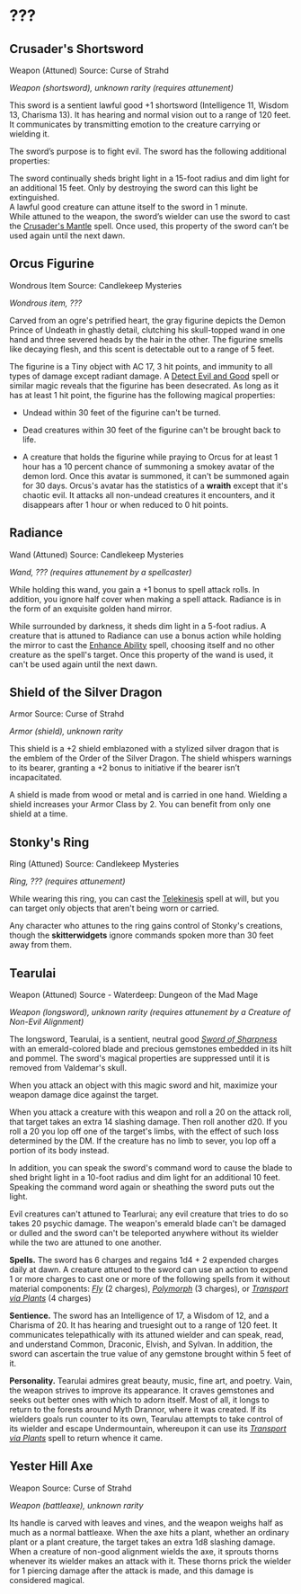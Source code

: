 # ???
## Crusader's Shortsword
Weapon (Attuned)
Source: Curse of Strahd

*Weapon (shortsword), unknown rarity (requires attunement)*

This sword is a sentient lawful good +1 shortsword (Intelligence 11, Wisdom 13, Charisma 13). It has hearing and normal vision out to a range of 120 feet. It communicates by transmitting emotion to the creature carrying or wielding it.

The sword’s purpose is to fight evil. The sword has the following additional properties:

The sword continually sheds bright light in a 15-foot radius and dim light for an additional 15 feet. Only by destroying the sword can this light be extinguished.  
A lawful good creature can attune itself to the sword in 1 minute.  
While attuned to the weapon, the sword’s wielder can use the sword to cast the [Crusader's Mantle](http://dnd5e.wikidot.com/spell:crusaders-mantle) spell. Once used, this property of the sword can’t be used again until the next dawn.

## Orcus Figurine
Wondrous Item
Source: Candlekeep Mysteries

*Wondrous item, ???*

Carved from an ogre's petrified heart, the gray figurine depicts the Demon Prince of Undeath in ghastly detail, clutching his skull-topped wand in one hand and three severed heads by the hair in the other. The figurine smells like decaying flesh, and this scent is detectable out to a range of 5 feet.

The figurine is a Tiny object with AC 17, 3 hit points, and immunity to all types of damage except radiant damage. A [Detect Evil and Good](http://dnd5e.wikidot.com/spell:detect-evil-and-good) spell or similar magic reveals that the figurine has been desecrated. As long as it has at least 1 hit point, the figurine has the following magical properties:

* Undead within 30 feet of the figurine can't be turned.

* Dead creatures within 30 feet of the figurine can't be brought back to life.

* A creature that holds the figurine while praying to Orcus for at least 1 hour has a 10 percent chance of summoning a smokey avatar of the demon lord. Once this avatar is summoned, it can't be summoned again for 30 days. Orcus's avatar has the statistics of a **wraith** except that it's chaotic evil. It attacks all non-undead creatures it encounters, and it disappears after 1 hour or when reduced to 0 hit points.

## Radiance
Wand (Attuned)
Source: Candlekeep Mysteries

*Wand, ??? (requires attunement by a spellcaster)*

While holding this wand, you gain a +1 bonus to spell attack rolls. In addition, you ignore half cover when making a spell attack. Radiance is in the form of an exquisite golden hand mirror.

While surrounded by darkness, it sheds dim light in a 5-foot radius. A creature that is attuned to Radiance can use a bonus action while holding the mirror to cast the [Enhance Ability](http://dnd5e.wikidot.com/spell:enhance-ability) spell, choosing itself and no other creature as the spell's target. Once this property of the wand is used, it can't be used again until the next dawn.

## Shield of the Silver Dragon
Armor
Source: Curse of Strahd

*Armor (shield), unknown rarity*

This shield is a +2 shield emblazoned with a stylized silver dragon that is the emblem of the Order of the Silver Dragon. The shield whispers warnings to its bearer, granting a +2 bonus to initiative if the bearer isn’t incapacitated.

A shield is made from wood or metal and is carried in one hand. Wielding a shield increases your Armor Class by 2. You can benefit from only one shield at a time.

## Stonky's Ring
Ring (Attuned)
Source: Candlekeep Mysteries

*Ring, ??? (requires attunement)*

While wearing this ring, you can cast the [Telekinesis](http://dnd5e.wikidot.com/spell:telekinesis) spell at will, but you can target only objects that aren't being worn or carried.

Any character who attunes to the ring gains control of Stonky's creations, though the **skitterwidgets** ignore commands spoken more than 30 feet away from them.

## Tearulai
Weapon (Attuned)
Source - Waterdeep: Dungeon of the Mad Mage

*Weapon (longsword), unknown rarity (requires attunement by a Creature of Non-Evil Alignment)*

The longsword, Tearulai, is a sentient, neutral good *[Sword of Sharpness](http://dnd5e.wikidot.com/wondrous-items:sword-of-sharpness)* with an emerald-colored blade and precious gemstones embedded in its hilt and pommel. The sword's magical properties are suppressed until it is removed from Valdemar's skull.

When you attack an object with this magic sword and hit, maximize your weapon damage dice against the target.

When you attack a creature with this weapon and roll a 20 on the attack roll, that target takes an extra 14 slashing damage. Then roll another d20. If you roll a 20 you lop off one of the target's limbs, with the effect of such loss determined by the DM. If the creature has no limb to sever, you lop off a portion of its body instead.

In addition, you can speak the sword's command word to cause the blade to shed bright light in a 10-foot radius and dim light for an additional 10 feet. Speaking the command word again or sheathing the sword puts out the light.

Evil creatures can't attuned to Tearlurai; any evil creature that tries to do so takes 20 psychic damage. The weapon's emerald blade can't be damaged or dulled and the sword can't be teleported anywhere without its wielder while the two are attuned to one another.

**Spells.** The sword has 6 charges and regains 1d4 + 2 expended charges daily at dawn. A creature attuned to the sword can use an action to expend 1 or more charges to cast one or more of the following spells from it without material components: *[Fly](http://dnd5e.wikidot.com/spell:Fly)* (2 charges), *[Polymorph](http://dnd5e.wikidot.com/spell:Polymorph)* (3 charges), or *[Transport via Plants](http://dnd5e.wikidot.com/spell:Transport-Via-Plants)* (4 charges)

**Sentience.** The sword has an Intelligence of 17, a Wisdom of 12, and a Charisma of 20. It has hearing and truesight out to a range of 120 feet. It communicates telepathically with its attuned wielder and can speak, read, and understand Common, Draconic, Elvish, and Sylvan. In addition, the sword can ascertain the true value of any gemstone brought within 5 feet of it.

**Personality.** Tearulai admires great beauty, music, fine art, and poetry. Vain, the weapon strives to improve its appearance. It craves gemstones and seeks out better ones with which to adorn itself. Most of all, it longs to return to the forests around Myth Drannor, where it was created. If its wielders goals run counter to its own, Tearulau attempts to take control of its wielder and escape Undermountain, whereupon it can use its *[Transport via Plants](http://dnd5e.wikidot.com/spell:Transport-Via-Plants)* spell to return whence it came.

## Yester Hill Axe
Weapon
Source: Curse of Strahd

*Weapon (battleaxe), unknown rarity*

Its handle is carved with leaves and vines, and the weapon weighs half as much as a normal battleaxe. When the axe hits a plant, whether an ordinary plant or a plant creature, the target takes an extra 1d8 slashing damage. When a creature of non-good alignment wields the axe, it sprouts thorns whenever its wielder makes an attack with it. These thorns prick the wielder for 1 piercing damage after the attack is made, and this damage is considered magical.

